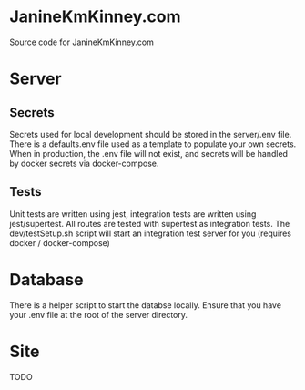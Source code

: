 # JanineKmKinney.com
Source code for JanineKmKinney.com

# Server
## Secrets
Secrets used for local development should be stored in the server/.env file.
There is a defaults.env file used as a template to populate your own secrets.  When in production, the .env file will not exist, and secrets will be handled by docker secrets via docker-compose.

## Tests
Unit tests are written using jest, integration tests are written using jest/supertest.
All routes are tested with supertest as integration tests.
The dev/testSetup.sh script will start an integration test server for you (requires docker / docker-compose)

# Database
There is a helper script to start the databse locally.  Ensure that you have your .env file at the root of the server directory.

# Site
TODO